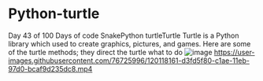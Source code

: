 # Python-turtle
Day 43 of 100 Days of code
SnakePython turtleTurtle
Turtle is a Python library which used to create graphics, pictures, and games. Here are some of the turtle methods; they direct the turtle what to do
![image](https://user-images.githubusercontent.com/76725996/120118213-19ba2800-c1af-11eb-8312-3fdb3c98df02.png)
https://user-images.githubusercontent.com/76725996/120118161-d3fd5f80-c1ae-11eb-97d0-bcaf9d235dc8.mp4

